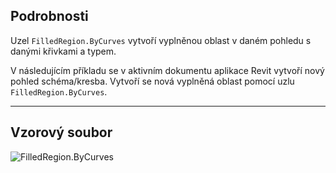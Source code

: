 ## Podrobnosti
Uzel `FilledRegion.ByCurves` vytvoří vyplněnou oblast v daném pohledu s danými křivkami a typem.

V následujícím příkladu se v aktivním dokumentu aplikace Revit vytvoří nový pohled schéma/kresba. Vytvoří se nová vyplněná oblast pomocí uzlu `FilledRegion.ByCurves`.

___
## Vzorový soubor

![FilledRegion.ByCurves](./Revit.Elements.FilledRegion.ByCurves_img.jpg)
